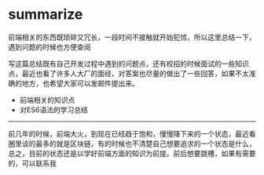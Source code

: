 # summarize

前端相关的东西既琐碎又冗长，一段时间不接触就开始犯怵，所以这里总结一下，遇到问题的时候也方便查阅

写这篇总结既有自己开发过程中遇到的问题点，还有校招的时候面试的一些知识点，最近也看了许多人大厂的面经，对答案也尽量的做出了一些回答，如果不太准确的地方，也希望大家可以发邮件提出来。

* 前端相关的知识点
* 对ES6语法的学习总结

---------------------------------------------------------------------------------------------------------
前几年的时候，前端大火，到现在已经趋于饱和，慢慢降下来的一个状态，最近看圈里谈的最多的就是区块链，有的时候也不清楚自己想要追求的一个状态是什么，总之，目前的状态还是以学好前端方面的知识为前提。前后想要跳槽，如果有需要的，可以联系我
